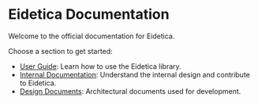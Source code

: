 # Eidetica Documentation

Welcome to the official documentation for Eidetica.

Choose a section to get started:

- [User Guide](user_guide/index.md): Learn how to use the Eidetica library.
- [Internal Documentation](internal/index.md): Understand the internal design and contribute to Eidetica.
- [Design Documents](design/index.md): Architectural documents used for development.
